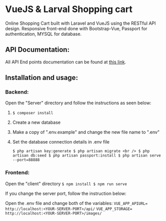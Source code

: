 # VueJS & Larval Shopping cart


Online Shopping Cart built with Laravel and VueJS using the RESTful API design.
Responsive front-end done with Bootstrap-Vue, Passport for authentication, MYSQL for database.

## API Documentation:
All API End points documentation can be found at [this link](https://documenter.getpostman.com/view/13692561/TVmPBd8X#intro
).

## Installation and usage:

### Backend:
Open the "Server" directory and follow the instructions as seen below:
1.	``$ composer install``
2.	Create a new database
3.	Make a copy of ".env.example" and change the new file name to ".env"
4.	Set the database connection details in .env file

	``$ php artisan key:generate
	$ php artisan migrate <br />
	$ php artisan db:seed
	$ php artisan passport:install
	$ php artisan serve --port=88888``



### Frontend:
Open the "client" directory
	``$ npm install
	$ npm run serve``

If you change the server port, follow the instruction below:

Open the .env file and change both of the variables:
``VUE_APP_APIURL= http://localhost:<YOUR-SERVER-PORT>/api/``
``VUE_APP_STORAGE= http://localhost:<YOUR-SERVER-PORT>/images/``




